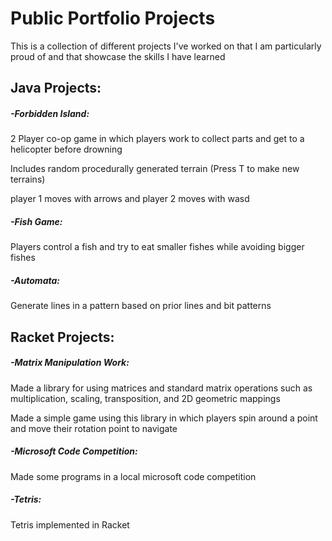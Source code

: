 # Public Portfolio Projects
This is a collection of different projects I've worked on that I am particularly proud of and that showcase the skills I have learned

## Java Projects:

##### -Forbidden Island:

2 Player co-op game in which players work to collect parts and get to a helicopter before drowning

Includes random procedurally generated terrain (Press T to make new terrains)

player 1 moves with arrows and player 2 moves with wasd

##### -Fish Game:

Players control a fish and try to eat smaller fishes while avoiding bigger fishes

##### -Automata:

Generate lines in a pattern based on prior lines and bit patterns

## Racket Projects:

##### -Matrix Manipulation Work:

Made a library for using matrices and standard matrix operations such as multiplication, scaling, transposition, and 2D geometric mappings

Made a simple game using this library in which players spin around a point and move their rotation point to navigate

##### -Microsoft Code Competition:

Made some programs in a local microsoft code competition

##### -Tetris:

Tetris implemented in Racket
